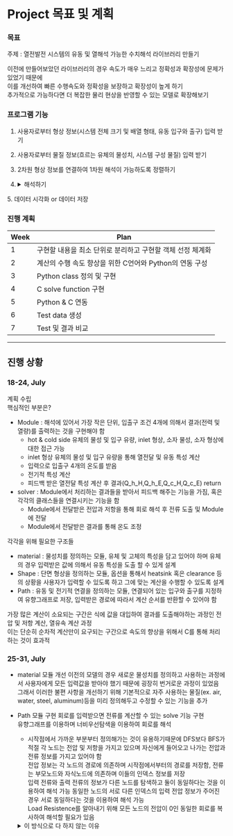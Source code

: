 # Project 목표 및 계획

### 목표
주제 : 열전발전 시스템의 유동 및 열해석 가능한 수치해석 라이브러리 만들기
  
이전에 만들어보았던 라이브러리의 경우 속도가 매우 느리고 정확성과 확장성에 문제가 있었기 때문에  
이를 개선하여 빠른 수행속도와 정확성을 보장하고 확장성이 높게 하기  
추가적으로 가능하다면 더 복잡한 물리 현상을 반영할 수 있는 모델로 확장해보기  

### 프로그램 기능
1. 사용자로부터 형상 정보(시스템 전체 크기 및 배열 형태, 유동 입구와 출구) 입력 받기
2. 사용자로부터 물질 정보(흐르는 유체의 물성치, 시스템 구성 물질) 입력 받기
3. 2차원 형상 정보를 연결하여 1차원 해석이 가능하도록 정렬하기
4. <details>
    <summary>해석하기</summary>
    <div markdown="1">
      
      기존의 경우 Python만을 이용하여 해석을 수행하였지만 (편의성을 위해)
      이번 목표가 계산 속도의 향상인 만큼 보조적으로 C를 통해서 이 부분을 진행하고자 합니다.
      Python을 포기하지 않는 이유는 데이터 핸들링에서 C보다 유용하며  
      데이터의 전처리 및 후처리 과정의 소요시간은 해석 소요시간에 비해 굉장히 짧기 때문에  
      Python의 장점과 C의 장점을 모두 활용하기 위함입니다.
      
    </div>
  </details>
5. 데이터 시각화 or 데이터 저장

### 진행 계획
|Week|Plan|
|--|--|
|1|구현할 내용을 최소 단위로 분리하고 구현할 객체 선정 체계화|
|2|계산의 수행 속도 향상을 위한 C언어와 Python의 연동 구성|
|3|Python class 정의 및 구현|
|4|C solve function 구현|
|5|Python & C 연동|
|6|Test data 생성|
|7|Test 및 결과 비교|

*****

## 진행 상황
### 18-24, July
계획 수립  
핵심적인 부분은?  
* Module : 해석에 있어서 가장 작은 단위, 입출구 조건 4개에 의해서 결과(전력 및 열량)를 출력하는 것을 구현해야 함
  * hot & cold side 유체의 물성 및 입구 유량, inlet 형상, 소자 물성, 소자 형상에 대한 접근 가능
  * inlet 형상 유체의 물성 및 입구 유량을 통해 열전달 및 유동 특성 계산
  * 입력으로 입출구 4개의 온도를 받음
  * 전기적 특성 계산
  * 피드백 받은 열전달 특성 계산 후 결과(Q_h_H,Q_h_E,Q_c_H,Q_c_E) return
* solver : Module에서 처리하는 결과들을 받아서 피드백 해주는 기능을 가짐, 혹은 각각의 클래스들을 연결시키는 기능을 함
  * Module에서 전달받은 전압과 저항을 통해 회로 해석 후 전류 도출 및 Module에 전달
  * Module에서 전달받은 결과를 통해 온도 조정 
  
각각을 위해 필요한 구조들
* material : 물성치를 정의하는 모듈, 유체 및 고체의 특성을 담고 있어야 하며 유체의 경우 입력받은 값에 의해서 유동 특성을 도출 할 수 있게 설계
* Shape : 단면 형상을 정의하는 모듈, 옵션을 통해서 heatsink 혹은 clearance 등의 상황을 사용자가 입력할 수 있도록 하고 그에 맞는 계산을 수행할 수 있도록 설계
* Path : 유동 및 전기적 연결을 정의하는 모듈, 연결되어 있는 입구와 출구를 지정하여 유향그래프로 저장, 입력받은 경로에 따라서 계산 순서를 반환할 수 있어야 함

가장 많은 계산이 소요되는 구간은 식에 값을 대입하여 결과를 도출해야하는 과정인 전압 및 저항 계산, 열유속 계산 과정  
이는 단순히 순차적 계산만이 요구되는 구간으로 속도의 향상을 위해서 C를 통해 처리하는 것이 효과적  
  
### 25-31, July
* material 모듈 개선
  이전의 모델의 경우 새로운 물성치를 정의하고 사용하는 과정에서 사용자에게 모든 입력값을 받아야 했기 때문에 굉장히 번거로운 과정이 있었음  
  그래서 이러한 불편 사항을 개선하기 위해 기본적으로 자주 사용하는 물질(ex. air, water, steel, aluminum)등을 미리 정의해두고 수정할 수 있는 기능을 추가  
* Path 모듈 구현
  회로를 입력받으면 전류를 계산할 수 있는 solve 기능 구현  
  유향그래프를 이용하며 너비우선탐색을 이용하여 회로를 해석  
    * 시작점에서 가까운 부분부터 정의해가는 것이 유용하기때문에 DFS보다 BFS가 적절
  각 노드는 전압 및 저항을 가지고 있으며 자신에게 들어오고 나가는 전압과 전류 정보를 가지고 있어야 함  
  전압 정보는 각 노드의 경로에 의존하며 시작점에서부터의 경로를 저장함, 전류는 부모노드와 자식노드에 의존하며 이들의 인덱스 정보를 저장  
  입력 전류와 출력 전류의 정보가 다른 노드를 탐색하고 둘이 동일하다는 것을 이용하여 해석 가능
  동일한 노드의 서로 다른 인덱스의 입력 전압 정보가 주어진 경우 서로 동일하다는 것을 이용하여 해석 가능  
  Load Resistence를 알아내기 위해 모든 노드의 전압이 0인 동일한 회로를 복사하여 해석할 필요가 있음
  <details>
    <summary>이 방식으로 다 하지 않는 이유</summary>
      <div markdown="1">
        
        Load Resistence 를 구하기 위한 Thevenin's theorem의 활용은 등가 저항을 구하는 아이디어만 착안하는데 이는 등가 전압을 해석하는 비용이 많이 듦  
        한 노드의 전류를 정확히 구하기 위해서는 등가전압까지 구해내야 하며 이는 회로의 크기가 커질 경우 계산복잡도가 크게 증가  
          
        Load Resistence 를 구하기 위한 방법은 회로의 등가저항을 구하는 것이므로 필수적으로 필요한 과정  
        하지만 이후 각 노드의 전류를 구하는 과정은 각각을 독립적으로 해석하여 계산 비용을 증가시킬 필요가 없음
  
      </div>
    </details>
